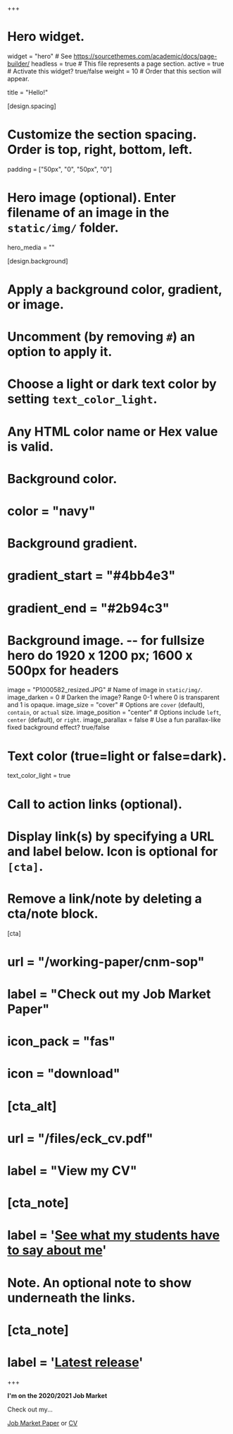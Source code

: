 +++
# Hero widget.
widget = "hero"  # See https://sourcethemes.com/academic/docs/page-builder/
headless = true  # This file represents a page section.
active = true  # Activate this widget? true/false
weight = 10  # Order that this section will appear.

title = "Hello!"

[design.spacing]
  # Customize the section spacing. Order is top, right, bottom, left.
  padding = ["50px", "0", "50px", "0"]

# Hero image (optional). Enter filename of an image in the `static/img/` folder.
hero_media = ""

[design.background]
  # Apply a background color, gradient, or image.
  #   Uncomment (by removing `#`) an option to apply it.
  #   Choose a light or dark text color by setting `text_color_light`.
  #   Any HTML color name or Hex value is valid.

  # Background color.
  # color = "navy"

  # Background gradient.
  # gradient_start = "#4bb4e3"
  # gradient_end = "#2b94c3"

  # Background image. -- for fullsize hero do 1920 x 1200 px; 1600 x 500px for headers
   image = "P1000582_resized.JPG"  # Name of image in `static/img/`.
   image_darken = 0  # Darken the image? Range 0-1 where 0 is transparent and 1 is opaque.
   image_size = "cover"  #  Options are `cover` (default), `contain`, or `actual` size.
   image_position = "center"  # Options include `left`, `center` (default), or `right`.
   image_parallax = false  # Use a fun parallax-like fixed background effect? true/false

  # Text color (true=light or false=dark).
  text_color_light = true

# Call to action links (optional).
#   Display link(s) by specifying a URL and label below. Icon is optional for `[cta]`.
#   Remove a link/note by deleting a cta/note block.
 [cta]
# url = "/working-paper/cnm-sop"
 # label = "Check out my Job Market Paper"
 # icon_pack = "fas"
 # icon = "download"

# [cta_alt]
#  url = "/files/eck_cv.pdf"
#  label = "View my CV"

# [cta_note]
#  label = '<a href = "#teaching">See what my students have to say about me</a>'

# Note. An optional note to show underneath the links.
# [cta_note]
#  label = '<a class="js-github-release" href="https://sourcethemes.com/academic/updates" data-repo="gcushen/hugo-academic">Latest release<!-- V --></a>'
+++

**I'm on the 2020/2021 Job Market**
<p class="cta-btns">
    Check out my...
    <p>
     <a class= "text-decoration-none btn btn-light btn-lg" href = "/files/cnm_sop_jmp_eck.pdf">Job Market Paper</a> or <a class= "text-decoration-none btn btn-light btn-lg" href = "/files/eck_cv.pdf">CV</a>
     </p>
</p>
